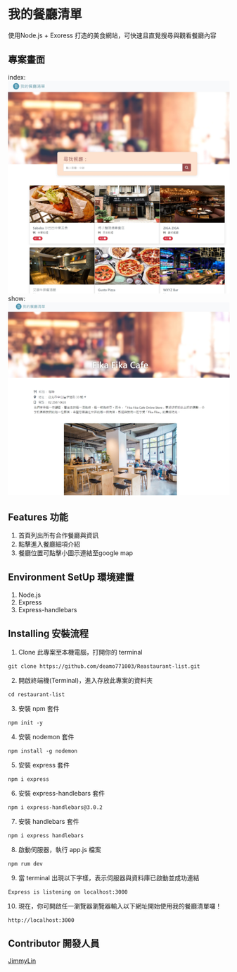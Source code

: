 # 我的餐廳清單
使用Node.js + Exoress 打造的美食網站，可快速且直覺搜尋與觀看餐廳內容

## 專案畫面
index:
![image](https://raw.githubusercontent.com/deamo771003/Reastaurant-list/main/index.jpg)
show:
![image](https://raw.githubusercontent.com/deamo771003/Reastaurant-list/main/show.jpg)

## Features 功能
1. 首頁列出所有合作餐廳與資訊
2. 點擊進入餐廳細項介紹
3. 餐廳位置可點擊小圖示連結至google map

## Environment SetUp 環境建置
1. Node.js
2. Express
3. Express-handlebars

## Installing 安裝流程
1. Clone 此專案至本機電腦，打開你的 terminal  
```
git clone https://github.com/deamo771003/Reastaurant-list.git
```
2. 開啟終端機(Terminal)，進入存放此專案的資料夾  
```
cd restaurant-list
```
3. 安裝 npm 套件  
```
npm init -y
```
4. 安裝 nodemon 套件  
```
npm install -g nodemon
```
5. 安裝 express 套件  
```
npm i express
```
6. 安裝 express-handlebars 套件  
```
npm i express-handlebars@3.0.2
```
7. 安裝 handlebars 套件  
```
npm i express handlebars
```
8. 啟動伺服器，執行 app.js 檔案  
```
npm rum dev
```
9. 當 terminal 出現以下字樣，表示伺服器與資料庫已啟動並成功連結  
```
Express is listening on localhost:3000
```
10. 現在，你可開啟任一瀏覽器瀏覽器輸入以下網址開始使用我的餐廳清單囉！  
```
http://localhost:3000
```

## Contributor 開發人員
[JimmyLin](https://github.com/deamo771003)
